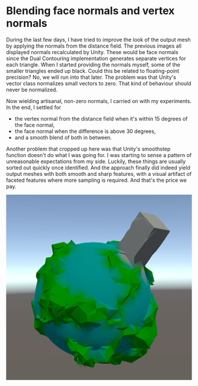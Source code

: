 # Blending face normals and vertex normals

During the last few days,
I have tried to improve the look of the output mesh by applying the normals from the distance field.
The previous images all displayed normals recalculated by Unity.
These would be face normals since the Dual Contouring implementation generates separate vertices for each triangle.
When I started providing the normals myself,
some of the smaller triangles ended up black.
Could this be related to floating-point precision?
No, we will run into that later.
The problem was that Unity's vector class normalizes small vectors to zero.
That kind of behaviour should never be normalized.

Now wielding artisanal, non-zero normals, I carried on with my experiments. In the end, I settled for

- the vertex normal from the distance field when it's within 15 degrees of the face normal,
- the face normal when the difference is above 30 degrees,
- and a smooth blend of both in between.

Another problem that cropped up here was that Unity's smoothstep function doesn't do what I was going for.
I was starting to sense a pattern of unreasonable expectations from my side.
Luckily, these things are usually sorted out quickly once identified.
And the approach finally did indeed yield output meshes with both smooth and sharp features,
with a visual artifact of faceted features where more sampling is required.
And that's the price we pay.

![Blending face normals and vertex normals](smooth.png)
